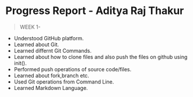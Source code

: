 # Progress Report - Aditya Raj Thakur


> WEEK 1-
 - Understood GitHub platform.
 - Learned about Git.
 - Learned differnt Git Commands.
 - Learned about how to clone files and also push the files on github using init().
 - Performed push operations of source code/files.
 - Learned about fork,branch etc.
 - Used Git operations from Command Line.
 - Learned Markdown Language.
 

